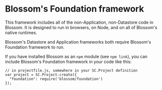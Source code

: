 # Blossom's Foundation framework

This framework includes all of the non-Application, non-Datastore code in 
Blossom. It is designed to run in browsers, on Node, and on all of Blossom's 
native runtimes.

Blossom's Datastore and Application frameworks both require Blossom's 
Foundation framework to run.

If you have installed Blossom as an `npm` module (see `npm link`), you can 
include Blossom's Foundation framework in your code like this:

    // in projectfile.js, somewhere in your SC.Project definition
    var project = SC.Project.create({
      "foundation": require('blossom/foundation')
    });
